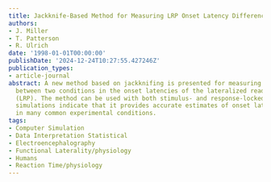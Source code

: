 ```yaml
---
title: Jackknife-Based Method for Measuring LRP Onset Latency Differences
authors:
- J. Miller
- T. Patterson
- R. Ulrich
date: '1998-01-01T00:00:00'
publishDate: '2024-12-24T10:27:55.427246Z'
publication_types:
- article-journal
abstract: A new method based on jackknifing is presented for measuring the difference
  between two conditions in the onset latencies of the lateralized readiness potential
  (LRP). The method can be used with both stimulus- and response-locked LRPs, and
  simulations indicate that it provides accurate estimates of onset latency differences
  in many common experimental conditions.
tags:
- Computer Simulation
- Data Interpretation Statistical
- Electroencephalography
- Functional Laterality/physiology
- Humans
- Reaction Time/physiology
---
```


